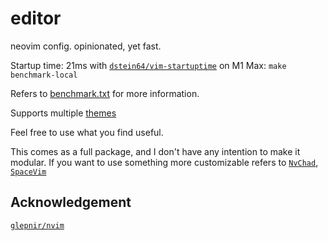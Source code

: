 # editor
neovim config. opinionated, yet fast.

Startup time: 21ms with [`dstein64/vim-startuptime`](https://github.com/dstein64/vim-startuptime) on M1 Max: `make benchmark-local`

Refers to [benchmark.txt](./fixtures/README) for more information.

Supports multiple [themes](./lua/themes/plugins.lua)

Feel free to use what you find useful.

This comes as a full package, and I don't have any intention to make it modular.
If you want to use something more customizable refers to [`NvChad`](https://github.com/NvChad/NvChad), [`SpaceVim`](https://github.com/SpaceVim/SpaceVim)

## Acknowledgement

[`glepnir/nvim`](https://github.com/glepnir/nvim)

